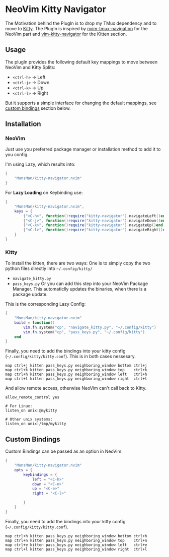 # NeoVim Kitty Navigator

The Motivation behind the PlugIn is to drop my TMux dependency and to move to [Kitty](https://sw.kovidgoyal.net/kitty/).
The PlugIn is inspired by [nvim-tmux-navigation](https://github.com/alexghergh/nvim-tmux-navigation) for the NeoVim part and [vim-kitty-navigator](https://github.com/knubie/vim-kitty-navigator) for the Kitten section.

## Usage

The plugIn provides the following default key mappings to move between NeoVim and Kitty Splits:

- `<ctrl-h>` → Left
- `<ctrl-j>` → Down
- `<ctrl-k>` → Up
- `<ctrl-l>` → Right

But it supports a simple interface for changing the default mappings, see [custom bindings](#custom-bindings) section below.

## Installation

### NeoVim

Just use you preferred package manager or installation method to add it to you config.

I'm using Lazy, which results into:

```lua
{
    "MunsMan/kitty-navigator.nvim"
}
```

For **Lazy Loading** on Keybinding use:

```lua
{
    "MunsMan/kitty-navigator.nvim",
    keys = {
        {"<C-h>", function()require("kitty-navigator").navigateLeft()end, desc = "Move left a Split", mode = {"n"}}
        {"<C-j>", function()require("kitty-navigator").navigateDown()end, desc = "Move down a Split", mode = {"n"}}
        {"<C-k>", function()require("kitty-navigator").navigateUp()end, desc = "Move up a Split", mode = {"n"}}
        {"<C-l>", function()require("kitty-navigator").navigateRight()end, desc = "Move right a Split", mode = {"n"}}
    }
}
```

### Kitty

To install the kitten, there are two ways:
One is to simply copy the two python files directly into `~/.config/kitty/`
   - `navigate_kitty.py`
   - `pass_keys.py`
Or you can add this step into your NeoVim Package Manager.
This automaticlly updates the binaries, when there is a package update.

This is the corresponding Lazy Config:

```lua
{
    "MunsMan/kitty-navigator.nvim"
    build = function()
        vim.fn.system("cp", "navigate_kitty.py", "~/.config/kitty")
        vim.fn.system("cp", "pass_keys.py", "~/.config/kitty")
    end
}
```

Finally, you need to add the bindings into your kitty config (`~/.config/kitty/kitty.conf`).
This is in both cases nessesary.

    map ctrl+j kitten pass_keys.py neighboring_window bottom ctrl+j
    map ctrl+k kitten pass_keys.py neighboring_window top    ctrl+k
    map ctrl+h kitten pass_keys.py neighboring_window left   ctrl+h
    map ctrl+l kitten pass_keys.py neighboring_window right  ctrl+l

And allow remote access, otherwise NeoVim can't call back to Kitty.

```
allow_remote_control yes

# For Linux:
listen_on unix:@mykitty

# Other unix systems:
listen_on unix:/tmp/mykitty
```

## Custom Bindings

Custom Bindings can be passed as an option in NeoVim:

```lua
{
    "MunsMan/kitty-navigator.nvim"
    opts = {
        keybindings = {
            left = "<C-h>"
            down = "<C-n>"
            up = "<C-e>"
            right = "<C-l>"

        }
    }
}
```

Finally, you need to add the bindings into your kitty config (`~/.config/kitty/kitty.conf`).

    map ctrl+h kitten pass_keys.py neighboring_window bottom ctrl+h
    map ctrl+n kitten pass_keys.py neighboring_window top    ctrl+n
    map ctrl+e kitten pass_keys.py neighboring_window left   ctrl+e
    map ctrl+l kitten pass_keys.py neighboring_window right  ctrl+l
